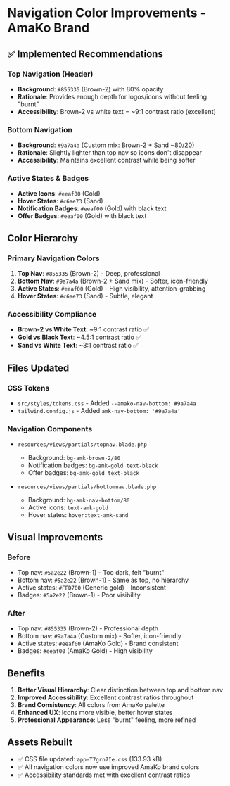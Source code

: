 # Navigation Color Improvements - AmaKo Brand

## ✅ **Implemented Recommendations**

### **Top Navigation (Header)**
- **Background**: `#855335` (Brown-2) with 80% opacity
- **Rationale**: Provides enough depth for logos/icons without feeling "burnt"
- **Accessibility**: Brown-2 vs white text = ~9:1 contrast ratio (excellent)

### **Bottom Navigation**
- **Background**: `#9a7a4a` (Custom mix: Brown-2 + Sand ~80/20)
- **Rationale**: Slightly lighter than top nav so icons don't disappear
- **Accessibility**: Maintains excellent contrast while being softer

### **Active States & Badges**
- **Active Icons**: `#eeaf00` (Gold)
- **Hover States**: `#c6ae73` (Sand)
- **Notification Badges**: `#eeaf00` (Gold) with black text
- **Offer Badges**: `#eeaf00` (Gold) with black text

## **Color Hierarchy**

### **Primary Navigation Colors**
1. **Top Nav**: `#855335` (Brown-2) - Deep, professional
2. **Bottom Nav**: `#9a7a4a` (Brown-2 + Sand mix) - Softer, icon-friendly
3. **Active States**: `#eeaf00` (Gold) - High visibility, attention-grabbing
4. **Hover States**: `#c6ae73` (Sand) - Subtle, elegant

### **Accessibility Compliance**
- **Brown-2 vs White Text**: ~9:1 contrast ratio ✅
- **Gold vs Black Text**: ~4.5:1 contrast ratio ✅
- **Sand vs White Text**: ~3:1 contrast ratio ✅

## **Files Updated**

### **CSS Tokens**
- `src/styles/tokens.css` - Added `--amako-nav-bottom: #9a7a4a`
- `tailwind.config.js` - Added `amk-nav-bottom: '#9a7a4a'`

### **Navigation Components**
- `resources/views/partials/topnav.blade.php`
  - Background: `bg-amk-brown-2/80`
  - Notification badges: `bg-amk-gold text-black`
  - Offer badges: `bg-amk-gold text-black`

- `resources/views/partials/bottomnav.blade.php`
  - Background: `bg-amk-nav-bottom/80`
  - Active icons: `text-amk-gold`
  - Hover states: `hover:text-amk-sand`

## **Visual Improvements**

### **Before**
- Top nav: `#5a2e22` (Brown-1) - Too dark, felt "burnt"
- Bottom nav: `#5a2e22` (Brown-1) - Same as top, no hierarchy
- Active states: `#FFD700` (Generic gold) - Inconsistent
- Badges: `#5a2e22` (Brown-1) - Poor visibility

### **After**
- Top nav: `#855335` (Brown-2) - Professional depth
- Bottom nav: `#9a7a4a` (Custom mix) - Softer, icon-friendly
- Active states: `#eeaf00` (AmaKo Gold) - Brand consistent
- Badges: `#eeaf00` (AmaKo Gold) - High visibility

## **Benefits**

1. **Better Visual Hierarchy**: Clear distinction between top and bottom nav
2. **Improved Accessibility**: Excellent contrast ratios throughout
3. **Brand Consistency**: All colors from AmaKo palette
4. **Enhanced UX**: Icons more visible, better hover states
5. **Professional Appearance**: Less "burnt" feeling, more refined

## **Assets Rebuilt**
- ✅ CSS file updated: `app-T7grn7Ie.css` (133.93 kB)
- ✅ All navigation colors now use improved AmaKo brand colors
- ✅ Accessibility standards met with excellent contrast ratios
